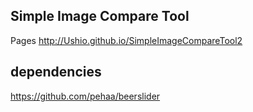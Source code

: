 ## Simple Image Compare Tool
Pages
http://Ushio.github.io/SimpleImageCompareTool2

## dependencies
https://github.com/pehaa/beerslider

